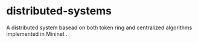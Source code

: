 # distributed-systems
A distributed system basead on both token ring and centralized algorithms implemented in Mininet .
